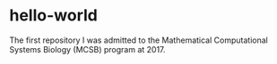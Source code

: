 # hello-world
The first repository
I was admitted to the Mathematical Computational Systems Biology (MCSB) program at 2017.
